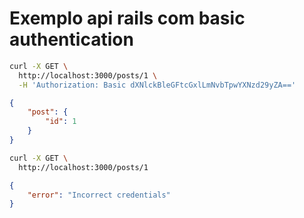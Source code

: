 # Exemplo api rails com basic authentication

```sh
curl -X GET \
  http://localhost:3000/posts/1 \
  -H 'Authorization: Basic dXNlckBleGFtcGxlLmNvbTpwYXNzd29yZA=='
```

```json
{
    "post": {
        "id": 1
    }
}
```

```sh
curl -X GET \
  http://localhost:3000/posts/1
```

```json
{
    "error": "Incorrect credentials"
}
```